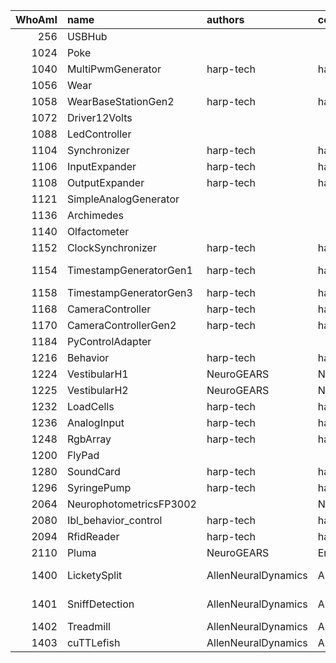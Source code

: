 |   WhoAmI | name                    | authors             | copyright           | repositoryUrl                                                     | projectUrl                                                        |
|---------:|:------------------------|:--------------------|:--------------------|:------------------------------------------------------------------|:------------------------------------------------------------------|
|      256 | USBHub                  |                     |                     |                                                                   |                                                                   |
|     1024 | Poke                    |                     |                     |                                                                   |                                                                   |
|     1040 | MultiPwmGenerator       | harp-tech           | harp-tech           | https://github.com/harp-tech/device.multipwm                      | https://github.com/harp-tech/device.multipwm                      |
|     1056 | Wear                    |                     |                     |                                                                   |                                                                   |
|     1058 | WearBaseStationGen2     | harp-tech           | harp-tech           | https://github.com/harp-tech/harp_wear_basestation_v2             | https://github.com/harp-tech/harp_wear_basestation_v2             |
|     1072 | Driver12Volts           |                     |                     |                                                                   |                                                                   |
|     1088 | LedController           |                     |                     |                                                                   |                                                                   |
|     1104 | Synchronizer            | harp-tech           | harp-tech           | https://github.com/harp-tech/device.synchronizer                  | https://github.com/harp-tech/device.synchronizer                  |
|     1106 | InputExpander           | harp-tech           | harp-tech           | https://github.com/harp-tech/device.inputexpander                 | https://github.com/harp-tech/device.inputexpander                 |
|     1108 | OutputExpander          | harp-tech           | harp-tech           | https://github.com/harp-tech/device.outputexpander                | https://github.com/harp-tech/device.outputexpander                |
|     1121 | SimpleAnalogGenerator   |                     |                     |                                                                   |                                                                   |
|     1136 | Archimedes              |                     |                     |                                                                   |                                                                   |
|     1140 | Olfactometer            |                     |                     |                                                                   |                                                                   |
|     1152 | ClockSynchronizer       | harp-tech           | harp-tech           | https://github.com/harp-tech/device.clocksync                     | https://github.com/harp-tech/device.clocksync                     |
|     1154 | TimestampGeneratorGen1  | harp-tech           | harp-tech           | https://github.com/harp-tech/harp_timestamp_generator_Gen1        | https://github.com/harp-tech/harp_timestamp_generator_Gen1        |
|     1158 | TimestampGeneratorGen3  | harp-tech           | harp-tech           | https://github.com/harp-tech/device.timestampgeneratorgen3        | https://github.com/harp-tech/device.timestampgeneratorgen3        |
|     1168 | CameraController        | harp-tech           | harp-tech           | https://github.com/harp-tech/device.cameracontroller              | https://github.com/harp-tech/device.cameracontroller              |
|     1170 | CameraControllerGen2    | harp-tech           | harp-tech           | https://github.com/harp-tech/device.cameracontrollergen2          | https://github.com/harp-tech/device.cameracontrollergen2          |
|     1184 | PyControlAdapter        |                     |                     |                                                                   |                                                                   |
|     1216 | Behavior                | harp-tech           | harp-tech           | https://github.com/harp-tech/device.behavior                      | https://github.com/harp-tech/device.behavior                      |
|     1224 | VestibularH1            | NeuroGEARS          | NeuroGEARS          | https://github.com/neurogears/device.vestibularH1                 | https://github.com/neurogears/device.vestibularH1                 |
|     1225 | VestibularH2            | NeuroGEARS          | NeuroGEARS          | https://github.com/neurogears/device.vestibularH2                 | https://github.com/neurogears/device.vestibularH2                 |
|     1232 | LoadCells               | harp-tech           | harp-tech           | https://github.com/harp-tech/device.loadcells                     | https://github.com/harp-tech/device.loadcells                     |
|     1236 | AnalogInput             | harp-tech           | harp-tech           | https://github.com/harp-tech/device.analoginput                   | https://github.com/harp-tech/device.analoginput                   |
|     1248 | RgbArray                | harp-tech           | harp-tech           | https://github.com/harp-tech/device.rgbarray                      | https://github.com/harp-tech/device.rgbarray                      |
|     1200 | FlyPad                  |                     |                     |                                                                   |                                                                   |
|     1280 | SoundCard               | harp-tech           | harp-tech           | https://github.com/harp-tech/device.soundcard                     | https://github.com/harp-tech/device.soundcard                     |
|     1296 | SyringePump             | harp-tech           | harp-tech           | https://github.com/harp-tech/device.syringepump                   | https://github.com/harp-tech/device.syringepump                   |
|     2064 | NeurophotometricsFP3002 |                     | Neurophotometrics   | https://github.com/neurophotometrics/neurophotometrics            | https://github.com/neurophotometrics/neurophotometrics            |
|     2080 | Ibl_behavior_control    | harp-tech           | harp-tech           | https://github.com/harp-tech/IBL_behavior_control                 | https://github.com/harp-tech/IBL_behavior_control                 |
|     2094 | RfidReader              | harp-tech           | harp-tech           | https://github.com/harp-tech/device.rfidreader                    | https://github.com/harp-tech/device.rfidreader                    |
|     2110 | Pluma                   | NeuroGEARS          | EmotionalCities     | https://github.com/emotional-cities/pluma                         | https://github.com/emotional-cities/pluma                         |
|     1400 | LicketySplit            | AllenNeuralDynamics | AllenNeuralDynamics | https://github.com/AllenNeuralDynamics/harp.device.lickety-split  | https://github.com/AllenNeuralDynamics/harp.device.lickety-split  |
|     1401 | SniffDetection          | AllenNeuralDynamics | AllenNeuralDynamics | https://github.com/AllenNeuralDynamics/harp.device.sniff-detector | https://github.com/AllenNeuralDynamics/harp.device.sniff-detector |
|     1402 | Treadmill               | AllenNeuralDynamics | AllenNeuralDynamics | https://github.com/AllenNeuralDynamics/harp.device.treadmill      | https://github.com/AllenNeuralDynamics/harp.device.treadmill      |
|     1403 | cuTTLefish              | AllenNeuralDynamics | AllenNeuralDynamics | https://github.com/AllenNeuralDynamics/harp.device.cuttlefish     | https://github.com/AllenNeuralDynamics/harp.device.cuttlefish     |